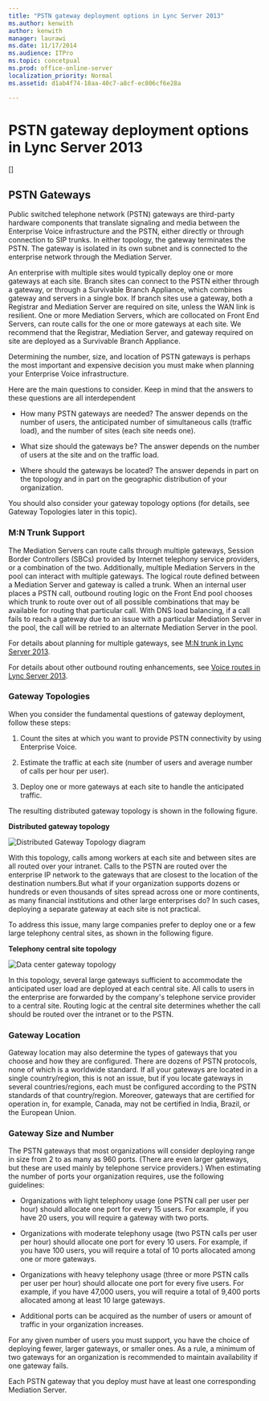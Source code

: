 ```yaml
---
title: "PSTN gateway deployment options in Lync Server 2013"
ms.author: kenwith
author: kenwith
manager: laurawi
ms.date: 11/17/2014
ms.audience: ITPro
ms.topic: concetpual
ms.prod: office-online-server
localization_priority: Normal
ms.assetid: d1ab4f74-18aa-40c7-a8cf-ec806cf6e28a

---
```


# PSTN gateway deployment options in Lync Server 2013
[]

## PSTN Gateways

Public switched telephone network (PSTN) gateways are third-party hardware components that translate signaling and media between the Enterprise Voice infrastructure and the PSTN, either directly or through connection to SIP trunks. In either topology, the gateway terminates the PSTN. The gateway is isolated in its own subnet and is connected to the enterprise network through the Mediation Server.
  
An enterprise with multiple sites would typically deploy one or more gateways at each site. Branch sites can connect to the PSTN either through a gateway, or through a Survivable Branch Appliance, which combines gateway and servers in a single box. If branch sites use a gateway, both a Registrar and Mediation Server are required on site, unless the WAN link is resilient. One or more Mediation Servers, which are collocated on Front End Servers, can route calls for the one or more gateways at each site. We recommend that the Registrar, Mediation Server, and gateway required on site are deployed as a Survivable Branch Appliance.
  
Determining the number, size, and location of PSTN gateways is perhaps the most important and expensive decision you must make when planning your Enterprise Voice infrastructure. 
  
Here are the main questions to consider. Keep in mind that the answers to these questions are all interdependent
  
- How many PSTN gateways are needed? The answer depends on the number of users, the anticipated number of simultaneous calls (traffic load), and the number of sites (each site needs one).
    
- What size should the gateways be? The answer depends on the number of users at the site and on the traffic load.
    
- Where should the gateways be located? The answer depends in part on the topology and in part on the geographic distribution of your organization.
    
 You should also consider your gateway topology options (for details, see Gateway Topologies later in this topic). 
  
### M:N Trunk Support

The Mediation Servers can route calls through multiple gateways, Session Border Controllers (SBCs) provided by Internet telephony service providers, or a combination of the two. Additionally, multiple Mediation Servers in the pool can interact with multiple gateways. The logical route defined between a Mediation Server and gateway is called a trunk. When an internal user places a PSTN call, outbound routing logic on the Front End pool chooses which trunk to route over out of all possible combinations that may be available for routing that particular call. With DNS load balancing, if a call fails to reach a gateway due to an issue with a particular Mediation Server in the pool, the call will be retried to an alternate Mediation Server in the pool. 
  
For details about planning for multiple gateways, see [M:N trunk in Lync Server 2013](m-n-trunk.md).
  
For details about other outbound routing enhancements, see [Voice routes in Lync Server 2013](voice-routes.md).
  
### Gateway Topologies

When you consider the fundamental questions of gateway deployment, follow these steps:
  
1. Count the sites at which you want to provide PSTN connectivity by using Enterprise Voice.
    
2. Estimate the traffic at each site (number of users and average number of calls per hour per user).
    
3. Deploy one or more gateways at each site to handle the anticipated traffic.
    
The resulting distributed gateway topology is shown in the following figure.
  
**Distributed gateway topology**

![Distributed Gateway Topology diagram](media/Fig30_Distributed_Gateway_Topology.jpg)
  
With this topology, calls among workers at each site and between sites are all routed over your intranet. Calls to the PSTN are routed over the enterprise IP network to the gateways that are closest to the location of the destination numbers.But what if your organization supports dozens or hundreds or even thousands of sites spread across one or more continents, as many financial institutions and other large enterprises do? In such cases, deploying a separate gateway at each site is not practical.
  
To address this issue, many large companies prefer to deploy one or a few large telephony central sites, as shown in the following figure.
  
**Telephony central site topology**

![Data center gateway topology](media/Fig31_Datacenter_Gateway_Topology.jpg)
  
In this topology, several large gateways sufficient to accommodate the anticipated user load are deployed at each central site. All calls to users in the enterprise are forwarded by the company's telephone service provider to a central site. Routing logic at the central site determines whether the call should be routed over the intranet or to the PSTN.
  
### Gateway Location

Gateway location may also determine the types of gateways that you choose and how they are configured. There are dozens of PSTN protocols, none of which is a worldwide standard. If all your gateways are located in a single country/region, this is not an issue, but if you locate gateways in several countries/regions, each must be configured according to the PSTN standards of that country/region. Moreover, gateways that are certified for operation in, for example, Canada, may not be certified in India, Brazil, or the European Union.
  
### Gateway Size and Number

The PSTN gateways that most organizations will consider deploying range in size from 2 to as many as 960 ports. (There are even larger gateways, but these are used mainly by telephone service providers.) When estimating the number of ports your organization requires, use the following guidelines:
  
- Organizations with light telephony usage (one PSTN call per user per hour) should allocate one port for every 15 users. For example, if you have 20 users, you will require a gateway with two ports.
    
- Organizations with moderate telephony usage (two PSTN calls per user per hour) should allocate one port for every 10 users. For example, if you have 100 users, you will require a total of 10 ports allocated among one or more gateways.
    
- Organizations with heavy telephony usage (three or more PSTN calls per user per hour) should allocate one port for every five users. For example, if you have 47,000 users, you will require a total of 9,400 ports allocated among at least 10 large gateways.
    
- Additional ports can be acquired as the number of users or amount of traffic in your organization increases.
    
For any given number of users you must support, you have the choice of deploying fewer, larger gateways, or smaller ones. As a rule, a minimum of two gateways for an organization is recommended to maintain availability if one gateway fails. 
  
Each PSTN gateway that you deploy must have at least one corresponding Mediation Server.
  

